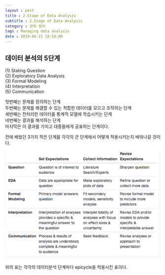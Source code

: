 ```yaml
---
layout : post
title : 2.Stage of Data Analysis
subtitle : 2.Stage of Data Analysis
category : 강의 정리
tags : Managing data analysis
date : 2019-04-21 18:58:00
---
```


## 데이터 분석의 5단계

(1) Stating Question  
(2) Exploratory Data Analysis  
(3) Formal Modeling  
(4) Interpretation  
(5) Communication  

첫번째는 문제를 정의하는 단계  
두번째는 문제를 해결할 수 있는 적합한 데이터를 모으고 조작하는 단계  
세번째는 전처리한 데이터를 통계적 모델에 학습시키는 단계  
네번째는 결과를 해석하는 단계  
마지막은 이 결과를 가지고 대중들에게 공표하는 단계이다.  

전에 배웠던 3가지 작은 단계를 각각의 큰 단계에서 어떻게 적용시키는지 배워나갈 것이다.  

![데이터 분석 5step마다 epicycle](/assets/데이터%20분석%205step마다%20epicycle.png)  

위의 표는 각각의 데이터분석 단계마다 epicycle을 적용시킨 표이다.
